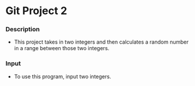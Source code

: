 # Git Project 2
### Description
- This project takes in two integers and then calculates a random number in a range between those two integers.
### Input
- To use this program, input two integers.
